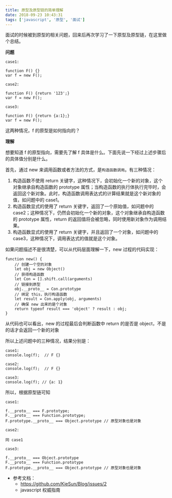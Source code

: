 ```yaml
---
title: 原型及原型链的简单理解
date: 2018-09-23 10:43:31
tags: ['javascript', '原型', '面试']
---
```


面试的时候被到原型的相关问题，回来后再次学习了一下原型及原型链，在这里做个总结。

**问题**

```
case1:

function F() {}
var f = new F();

case2:

function F() {return '123';}
var f = new F();

case3:

function F() {return {a:1};}
var f = new F();

```

这两种情况，f 的原型是如何指向的？

**理解**

想要知道 f 的原型指向，需要先了解 f 具体是什么。下面先说一下经过上述步骤后 的具体值分别是什么。

首先，通过 new 来调用函数或者方法的方式，是`构造函数调用`。有三种情况：

1. 构造函数不使用 return 关键字，这种情况下，会初始化一个新的对象，这个对象继承自构造函数的 prototype 属性；当构造函数的执行体执行完毕时，会返回这个新对象。此时，构造函数调用表达式的计算结果就是这个新对象的值，如问题中的 case1。
2. 构造函数显式的使用了 return 关键字，返回了一个原始值，如问题中的 case2；这种情况下，仍然会初始化一个新的对象，这个对象继承自构造函数的 prototype 属性，return 的返回值将会被忽略，同时使用新对象作为调用结果。
3. 构造函数显式的使用了 return 关键字，并且返回了一个对象，如问题中的 case3，这种情况下，调用表达式的值就是这个对象。

如果问题描述不是很清楚，可以从代码层面理解一下，new 过程的代码实现：

```
function new() {
    // 创建一个空的对象
    let obj = new Object()
    // 获得构造函数
    let Con = [].shift.call(arguments)
    // 链接到原型
    obj.__proto__ = Con.prototype
    // 绑定 this，执行构造函数
    let result = Con.apply(obj, arguments)
    // 确保 new 出来的是个对象
    return typeof result === 'object' ? result : obj;
}
```

从代码也可以看出，new 的过程最后会判断函数中 return 的是否是 object，不是的话才会返回一个新的对象

所以上述问题中的三种情况，结果分别是：

```
case1:
console.log(f);  // F {}

case2:
console.log(f);  // F {}

case3:
console.log(f); // {a: 1}

```

所以，根据原型链可知

```
case1:

f.__proto__ === F.prototype;
F.__proto__ === Function.prototype;
F.prototype.__proto__ === Object.prototype // 原型对象也是对象

case2:

同 case1

case3:

f.__proto__ === Object.prototype
F.__proto__ === Function.prototype
F.prototype.__proto__ === Object.prototype // 原型对象也是对象

```

- 参考文档：
	- https://github.com/KieSun/Blog/issues/2
	- javascript 权威指南



